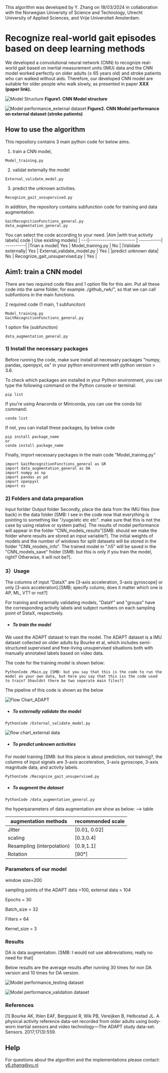 This algorithm was developed by Y. Zhang on 18/03/2024 in collaboration with the Norwegian University of Science and Technology, Utrecht University of Applied Sciences, and Vrije Universiteit Amsterdam.

# Recognize real-world gait episodes based on deep learning methods

We developed a convolutional neural network (CNN) to recognize real-world gait based on inertial measurement units (IMU) data and the CNN model worked perfectly on older adults (≥ 65 years old) and stroke patients who can walked without aids. Therefore, our developed CNN model are suitable for older people who walk slowly, as presented in paper **XXX (paper link).**

![Model Structure](images/Model%20Structure.png)
**Figure1. CNN Model structure**

![Model performance_external dataset](/images/Model%20performance_external%20dataset.png)
**Figure2. CNN Model performance on external dataset (stroke patients)**

## How to use the algorithm
This repository contains 3 main python code for below aims. 

1) train a CNN model,
```
Model_training.py
```
2) validat externally the model
```
External_validate_model.py
```
3) predict the unknown activities.
```
Recognize_gait_unsupervised.py
```

In addition, the repository contains subfunction code for training and data augmentation.
```
GaitRecognitionFunctions_general.py
data_augmentation_general.py
```

You can select the code according to your need.
|Aim |with true activity labels| code | Use existing models|
| ---|----------------------- | -----------| ----------|
|Trian a model| Yes | Model_training.py | No |
|Validate externally| Yes | External_validate_model.py | Yes |
|predict unknown data| No | Recognize_gait_unsupervised.py | Yes |


## Aim1: train a CNN model

There are two required code files and 1 option file for this aim. Put all these code into the same folder, for example ./github_rwk/", so that we can call subfuntions in the main functions.

2 required code (1 main, 1 subfunciton)
```
Model_training.py
GaitRecognitionFunctions_general.py
```
1 option file (subfunction)
```
data_augmentation_general.py
```

### 1) Install the necessary packages
Before running the code, make sure install all necessary packages "numpy, pandas, openpyxl, os" in your python environment with python version > 3.6.

To check which packages are installed in your Python environment, you can type the following command on the Python console or terminal:
```
pip list
```
If you're using Anaconda or Miniconda, you can use the conda list command:
```
conda list
```

If not, you can install these packages, by below code
```
pip install package_name
or
conda install package_name
```

Finally, import necessary packages in the main code "Model_training.py"
```
import GaitRecognitionFunctions_general as GR
import data_augmentation_general as DA
import numpy as np
import pandas as pd
import openpyxl
import os
```

### 2) Folders and data preparation
Input forlder
Output folder
Secondly, place the data from the IMU files (low back) in the data folder
 [SMB: I see in the code now that everything is pointing to something like "/yuge/etc etc etc". make sure that this is not the case by using relative or system paths].
The results of model performance will appear in the folder "CNN_models_results"[SMB: should we make the folder where results are stored an input variable?]. The initial weights of models and the number of windows for split datasets will be stored in the folder "CNN_models_info". The trained model in ".h5" will be saved in the "CNN_models_save" folder [SMB: but this is only if you train the model, right? Otherwise, it will not be?].

### 3）Usage

The columns of input "DataX" are [3-axis acceleration, 3-axis gyroscope] or only [3-axis acceleration].[SMB; specify colums; does it matter which one is AP, ML, VT? or not?]

For training and externally validating models, "DataY" and "groups" have the corresponding activity labels and subject numbers on each sampling point of DataX, respectively.

- ##### To train the model

We used the ADAPT dataset to train the model. The ADAPT dataset is a IMU dataset collected on older adults by Bourke et al, which includes semi-structured supervised and free-living unsupervised situations both with manually annotated labels based on video data.  

The code for the training model is shown below:

```
PythonCode /Main.py [SMB: but you say that this is the code to run the model on your own data, but here you say that this iss the code used to train? Shouldnt there be two seperate main files?]
```

The pipeline of this code is shown as the below

![Flow Chart_ADAPT](images/flow%20chart_ADAPT.png)



- ##### To externally validate the model

```
PythonCode /External_validate_model.py
```

![flow chart_external data](images/flow%20chart_external%20data.png)

- ##### To predict unknown activities

For model training [SMB: but this piece is about prediction, not trainnig?, the columns of input signals are 3-axis acceleration, 3-axis gyroscope, 3-axis magnitude data, and activity labels.

```
PythonCode /Recognize_gait_unsupervised.py
```

- ##### To augment the dataset

```
PythonCode /data_augmentation_general.py
```

the hyperparameters of data augmentation are show as below: --> table

| augmentation methods       | recommended scale |
| -------------------------- | ----------------- |
| Jitter                     | [0.01, 0.02]      |
| scaling                    | [0.3,0.4]         |
| Resampling (interpolation) | [0.9,1.1]         |
| Rotation                   | [90°]             |



### Parameters of our model

window size=200 

sampling points of the ADAPT data =100, external data = 104

Epochs = 30

Batch_size = 32

Filters = 64 

Kernel_size = 3




### Results

DA is data augmentation. [SMB: I would not use abbreviations; really no need for that]

Below results are the average results after running 30 times for non DA version and 10 times for DA version.



![Model performance_testing dataset](images/Model%20performance_testing%20dataset.png)

![Model performance_validation dataset](images/Model%20performance_validation%20dataset.png)



### References

[1] Bourke AK, Ihlen EAF, Bergquist R, Wik PB, Vereijken B, Helbostad JL. A physical activity reference data-set recorded from older adults using body-worn inertial sensors and video technology—The ADAPT study data-set. Sensors. 2017;17(3):559.



## Help

For questions about the algorithm and the implementations please contact: [y6.zhang@vu.nl](mailto:y6.zhang@vu.nl)
